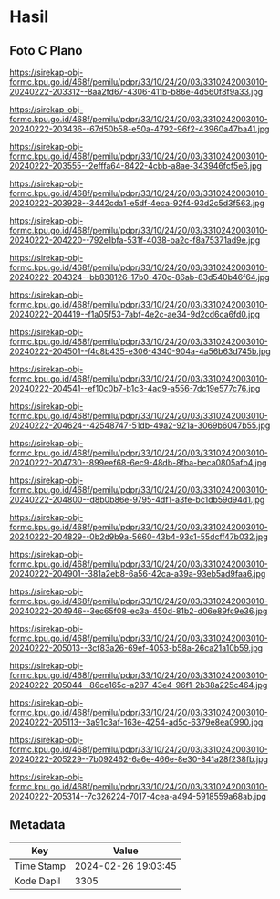 # Hasil

## Foto C Plano

https://sirekap-obj-formc.kpu.go.id/468f/pemilu/pdpr/33/10/24/20/03/3310242003010-20240222-203312--8aa2fd67-4306-411b-b86e-4d560f8f9a33.jpg

https://sirekap-obj-formc.kpu.go.id/468f/pemilu/pdpr/33/10/24/20/03/3310242003010-20240222-203436--67d50b58-e50a-4792-96f2-43960a47ba41.jpg

https://sirekap-obj-formc.kpu.go.id/468f/pemilu/pdpr/33/10/24/20/03/3310242003010-20240222-203555--2efffa64-8422-4cbb-a8ae-343946fcf5e6.jpg

https://sirekap-obj-formc.kpu.go.id/468f/pemilu/pdpr/33/10/24/20/03/3310242003010-20240222-203928--3442cda1-e5df-4eca-92f4-93d2c5d3f563.jpg

https://sirekap-obj-formc.kpu.go.id/468f/pemilu/pdpr/33/10/24/20/03/3310242003010-20240222-204220--792e1bfa-531f-4038-ba2c-f8a75371ad9e.jpg

https://sirekap-obj-formc.kpu.go.id/468f/pemilu/pdpr/33/10/24/20/03/3310242003010-20240222-204324--bb838126-17b0-470c-86ab-83d540b46f64.jpg

https://sirekap-obj-formc.kpu.go.id/468f/pemilu/pdpr/33/10/24/20/03/3310242003010-20240222-204419--f1a05f53-7abf-4e2c-ae34-9d2cd6ca6fd0.jpg

https://sirekap-obj-formc.kpu.go.id/468f/pemilu/pdpr/33/10/24/20/03/3310242003010-20240222-204501--f4c8b435-e306-4340-904a-4a56b63d745b.jpg

https://sirekap-obj-formc.kpu.go.id/468f/pemilu/pdpr/33/10/24/20/03/3310242003010-20240222-204541--ef10c0b7-b1c3-4ad9-a556-7dc19e577c76.jpg

https://sirekap-obj-formc.kpu.go.id/468f/pemilu/pdpr/33/10/24/20/03/3310242003010-20240222-204624--42548747-51db-49a2-921a-3069b6047b55.jpg

https://sirekap-obj-formc.kpu.go.id/468f/pemilu/pdpr/33/10/24/20/03/3310242003010-20240222-204730--899eef68-6ec9-48db-8fba-beca0805afb4.jpg

https://sirekap-obj-formc.kpu.go.id/468f/pemilu/pdpr/33/10/24/20/03/3310242003010-20240222-204800--d8b0b86e-9795-4df1-a3fe-bc1db59d94d1.jpg

https://sirekap-obj-formc.kpu.go.id/468f/pemilu/pdpr/33/10/24/20/03/3310242003010-20240222-204829--0b2d9b9a-5660-43b4-93c1-55dcff47b032.jpg

https://sirekap-obj-formc.kpu.go.id/468f/pemilu/pdpr/33/10/24/20/03/3310242003010-20240222-204901--381a2eb8-6a56-42ca-a39a-93eb5ad9faa6.jpg

https://sirekap-obj-formc.kpu.go.id/468f/pemilu/pdpr/33/10/24/20/03/3310242003010-20240222-204946--3ec65f08-ec3a-450d-81b2-d06e89fc9e36.jpg

https://sirekap-obj-formc.kpu.go.id/468f/pemilu/pdpr/33/10/24/20/03/3310242003010-20240222-205013--3cf83a26-69ef-4053-b58a-26ca21a10b59.jpg

https://sirekap-obj-formc.kpu.go.id/468f/pemilu/pdpr/33/10/24/20/03/3310242003010-20240222-205044--86ce165c-a287-43e4-96f1-2b38a225c464.jpg

https://sirekap-obj-formc.kpu.go.id/468f/pemilu/pdpr/33/10/24/20/03/3310242003010-20240222-205113--3a91c3af-163e-4254-ad5c-6379e8ea0990.jpg

https://sirekap-obj-formc.kpu.go.id/468f/pemilu/pdpr/33/10/24/20/03/3310242003010-20240222-205229--7b092462-6a6e-466e-8e30-841a28f238fb.jpg

https://sirekap-obj-formc.kpu.go.id/468f/pemilu/pdpr/33/10/24/20/03/3310242003010-20240222-205314--7c326224-7017-4cea-a494-5918559a68ab.jpg


## Metadata

| Key        | Value               |
| ---------- | ------------------- |
| Time Stamp | 2024-02-26 19:03:45 |
| Kode Dapil | 3305                |



